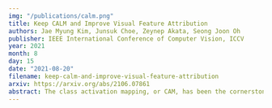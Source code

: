 ```yaml
---
img: "/publications/calm.png"
title: Keep CALM and Improve Visual Feature Attribution
authors: Jae Myung Kim, Junsuk Choe, Zeynep Akata, Seong Joon Oh
publisher: IEEE International Conference of Computer Vision, ICCV
year: 2021
month: 8
day: 15
date: "2021-08-20"
filename: keep-calm-and-improve-visual-feature-attribution
arxiv: https://arxiv.org/abs/2106.07861
abstract: The class activation mapping, or CAM, has been the cornerstone of feature attribution methods for multiple vision tasks. Its simplicity and effectiveness have led to wide applications in the explanation of visual predictions and weakly-supervised localization tasks. However, CAM has its own shortcomings. The computation of attribution maps relies on ad-hoc calibration steps that are not part of the training computational graph, making it difficult for us to understand the real meaning of the attribution values. In this paper, we improve CAM by explicitly incorporating a latent variable encoding the location of the cue for recognition in the formulation, thereby subsuming the attribution map into the training computational graph. The resulting model, class activation latent mapping, or CALM, is trained with the expectation-maximization algorithm. Our experiments show that CALM identifies discriminative attributes for image classifiers more accurately than CAM and other visual attribution baselines.
---
```


